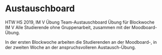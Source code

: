 # Austauschboard
HTW HS 2019, IM V Übung Team-Austauschboard
Übung für Blockwoche IM V
Alle Studierende ohne Gruppenarbeit, zusammen mit der Moodboard-Übung.

In der ersten Blockwoche arbeiten die Studierenden an der Moodboard-, in der zweiten Woche an der anspruchsvolleren Austausch-Übung.
